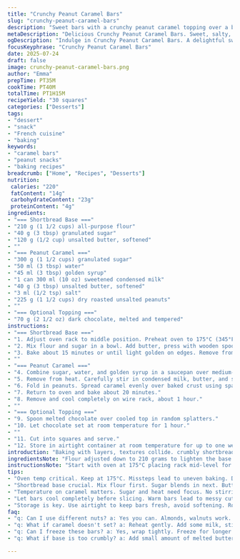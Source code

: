 ```yaml
---
title: "Crunchy Peanut Caramel Bars"
slug: "crunchy-peanut-caramel-bars"
description: "Sweet bars with a crunchy peanut caramel topping over a buttery shortbread base. The base is a tender mix of flour, sugar, and butter baked till golden. The caramel comes from sugar boiled with water and golden syrup, mixed with sweetened condensed milk, butter, and salt. Roasted peanuts stir in, spread on base, baked again. Optional dark chocolate splashes set on top. Chilled till firm, then cut into squares. Keeps up to a week at room temp in airtight container."
metaDescription: "Delicious Crunchy Peanut Caramel Bars. Sweet, salty, and crunchy. Perfect treat for sharing or solo snacking. Classic French-Canadian recipe."
ogDescription: "Indulge in Crunchy Peanut Caramel Bars. A delightful sweet and salty treat with layers of flavor. Perfect for any occasion."
focusKeyphrase: "Crunchy Peanut Caramel Bars"
date: 2025-07-24
draft: false
image: crunchy-peanut-caramel-bars.png
author: "Emma"
prepTime: PT35M
cookTime: PT40M
totalTime: PT1H15M
recipeYield: "30 squares"
categories: ["Desserts"]
tags:
- "dessert"
- "snack"
- "French cuisine"
- "baking"
keywords:
- "caramel bars"
- "peanut snacks"
- "baking recipes"
breadcrumb: ["Home", "Recipes", "Desserts"]
nutrition: 
 calories: "220"
 fatContent: "14g"
 carbohydrateContent: "23g"
 proteinContent: "4g"
ingredients:
- "=== Shortbread Base ==="
- "210 g (1 1/2 cups) all-purpose flour"
- "40 g (3 tbsp) granulated sugar"
- "120 g (1/2 cup) unsalted butter, softened"
- ""
- "=== Peanut Caramel ==="
- "300 g (1 1/2 cups) granulated sugar"
- "50 ml (3 tbsp) water"
- "45 ml (3 tbsp) golden syrup"
- "1 can 300 ml (10 oz) sweetened condensed milk"
- "40 g (3 tbsp) unsalted butter, softened"
- "3 ml (1/2 tsp) salt"
- "225 g (1 1/2 cups) dry roasted unsalted peanuts"
- ""
- "=== Optional Topping ==="
- "70 g (2 1/2 oz) dark chocolate, melted and tempered"
instructions:
- "=== Shortbread Base ==="
- "1. Adjust oven rack to middle position. Preheat oven to 175°C (345°F). Butter a 35 x 25 cm (14 x 10 inch) baking pan."
- "2. Mix flour and sugar in a bowl. Add butter, press with wooden spoon until crumbly. Use hands to press dough firmly into pan bottom."
- "3. Bake about 15 minutes or until light golden on edges. Remove from oven and let cool slightly."
- ""
- "=== Peanut Caramel ==="
- "4. Combine sugar, water, and golden syrup in a saucepan over medium-high heat. Without stirring, heat until sugar melts and turns light amber caramel."
- "5. Remove from heat. Carefully stir in condensed milk, butter, and salt. Beware of splatters."
- "6. Fold in peanuts. Spread caramel evenly over baked crust using spatula."
- "7. Return to oven and bake about 20 minutes."
- "8. Remove and cool completely on wire rack, about 1 hour."
- ""
- "=== Optional Topping ==="
- "9. Spoon melted chocolate over cooled top in random splatters."
- "10. Let chocolate set at room temperature for 1 hour."
- ""
- "11. Cut into squares and serve."
- "12. Store in airtight container at room temperature for up to one week."
introduction: "Baking with layers, textures collide. crumbly shortbread laying down a buttery base, delicate yet firm enough. sugar waits, melting slowly after simmering with watery syrup, turning golden caramel magic. sweetened milk joins, thickens as it cools, brings softness. peanuts toss in, for a punch of roasted grit in all that sugar. chocolate – optional – splashes, dark and bitter. cool takes patience, cooling bars till firm, clean slicing follow. treats stack in containers, last for days, maybe a week. little bites of sweet, salty, crunchy. hand-held indulgence. No fuss but big crunch. Flavor hits quick, lingers. Great for sharing or solo snack. Simple ingredients, old-school feel, with a twist on timing and texture. Fast enough but worth the wait. Storage easy. Style French-Canadian influenced, but anyone's kitchen. Variables in syrup swapped for golden, sugar toned down. peanut count fewer but still generous."
ingredientsNote: "Flour adjusted down to 210 grams to lighten the base without losing structure. Sugar reduced slightly to keep balance between sweet and savory. Butter quantity scaled back a bit but still soft for working into dough. Golden syrup swapped for corn syrup to shift subtle flavor profile—less sweet, more caramel-like notes. Peanuts reduced to 225 grams from 300 grams for better caramel coating and texture. Salt remains important to counterbalance sweetness. Dark chocolate optional but preferred for contrast. Sweetened condensed milk unchanged for richness. Water adjusted less to maintain caramel consistency and prevent burning. Ideal if nuts roasted fresh, unsalted for true flavor punch, no extra salt added. All ingredients practical and widely available, no specialty items needed. Butter always softened to blend easily. Golden syrup or clear corn syrup crucial for proper caramel texture, no substitutes. Flour should be unbleached for best flavor."
instructionsNote: "Start with oven at 175°C placing rack mid-level for even baking. Butter pan thoroughly to prevent sticking, helps with cleanup. Mix flour and sugar dry first for even incorporation; wooden spoon handy for cutting butter, hands finish pressing dough into pan. Bake 15 minutes just till edges tone, no overbrowning. Caramel requires patience—medium-high heat, no stirring sugar until caramel color dawns or risk grainy results. Remove promptly to add condensed milk and butter off heat to avoid scorching; stir gently but fully. Add peanuts last, fold carefully so all coated, spread evenly. Caramel bake extended to 20 minutes to set fully without over hardening. Cooling crucial: no slicing hot or warm bars or topping won’t hold. Optional chocolate drizzle easy once fully cooled; let set naturally to avoid bloom. Cut edges neatly with sharp knife for uniform squares. Bars keep well in airtight container at room temperature. Accurate timing and careful mixing give best balance of crunchy and chewy textures. Watch sugar closely during caramel stage; temperature changes affect final results. Versatile steps, adapt pan size but keep thickness similar."
tips:
- "Oven temp critical. Keep at 175°C. Missteps lead to uneven baking. Don't forget to check edges, they should be light golden, crisp, not dark."
- "Shortbread base crucial. Mix flour first. Sugar blends in next. Butter last, keep it soft for mixing. Press firmly into pan, no gaps, easy."
- "Temperature on caramel matters. Sugar and heat need focus. No stirring until light amber appears. Remove quickly for easy mixing with milk."
- "Let bars cool completely before slicing. Warm bars lead to messy cuts. Make sure chocolate drizzle is also set before storing in containers."
- "Storage is key. Use airtight to keep bars fresh, avoid softening. Room temp works best but can chill if prefer firmer bites."
faq:
- "q: Can I use different nuts? a: Yes you can. Almonds, walnuts work. They will change flavor though. Adjust texture and crunch. Choices vary."
- "q: What if caramel doesn't set? a: Reheat gently. Add some milk, stir, try again. Watch temp closely next time. Not too hot or cold."
- "q: Can I freeze these bars? a: Yes, wrap tightly. Freeze for longer storage. Just remember to thaw properly. Slowly is best, keep texture."
- "q: What if base is too crumbly? a: Add small amount of melted butter. Mix until better cohesion happens. Can use more if too dry."

---
```

